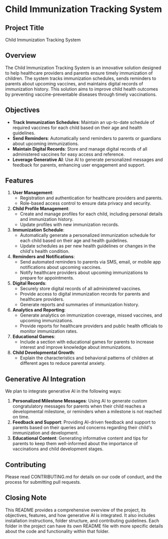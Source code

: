 # Child Immunization Tracking System

## Project Title
Child Immunization Tracking System

## Overview
The Child Immunization Tracking System is an innovative solution designed to help healthcare providers and parents ensure timely immunization of children. The system tracks immunization schedules, sends reminders to parents about upcoming vaccines, and maintains digital records of immunization history. This solution aims to improve child health outcomes by preventing vaccine-preventable diseases through timely vaccinations.

## Objectives
- **Track Immunization Schedules**: Maintain an up-to-date schedule of required vaccines for each child based on their age and health guidelines.
- **Send Reminders**: Automatically send reminders to parents or guardians about upcoming immunizations.
- **Maintain Digital Records**: Store and manage digital records of all administered vaccines for easy access and reference.
- **Leverage Generative AI**: Use AI to generate personalized messages and feedback for parents, enhancing user engagement and support.

## Features
1. **User Management**:
   - Registration and authentication for healthcare providers and parents.
   - Role-based access control to ensure data privacy and security.
2. **Child Profile Management**:
   - Create and manage profiles for each child, including personal details and immunization history.
   - Update profiles with new immunization records.
3. **Immunization Schedule**:
   - Automatically generate a personalized immunization schedule for each child based on their age and health guidelines.
   - Update schedules as per new health guidelines or changes in the child's health condition.
4. **Reminders and Notifications**:
   - Send automated reminders to parents via SMS, email, or mobile app notifications about upcoming vaccines.
   - Notify healthcare providers about upcoming immunizations to prepare for appointments.
5. **Digital Records**:
   - Securely store digital records of all administered vaccines.
   - Provide access to digital immunization records for parents and healthcare providers.
   - Generate reports and summaries of immunization history.
6. **Analytics and Reporting**:
   - Generate analytics on immunization coverage, missed vaccines, and upcoming immunizations.
   - Provide reports for healthcare providers and public health officials to monitor immunization rates.
7. **Educational Games**:
   - Include a section with educational games for parents to increase interest and improve knowledge about immunizations.
8. **Child Developmental Growth**:
   - Explain the characteristics and behavioral patterns of children at different ages to reduce parental anxiety.

## Generative AI Integration
We plan to integrate generative AI in the following ways:
1. **Personalized Milestone Messages**: Using AI to generate custom congratulatory messages for parents when their child reaches a developmental milestone, or reminders when a milestone is not reached on time.
2. **Feedback and Support**: Providing AI-driven feedback and support to parents based on their queries and concerns regarding their child's immunization and development.
3. **Educational Content**: Generating informative content and tips for parents to keep them well-informed about the importance of vaccinations and child development stages.

## Contributing
Please read CONTRIBUTING.md for details on our code of conduct, and the process for submitting pull requests.

## Closing Note
This README provides a comprehensive overview of the project, its objectives, features, and how generative AI is integrated. It also includes installation instructions, folder structure, and contributing guidelines. Each folder in the project can have its own README file with more specific details about the code and functionality within that folder.